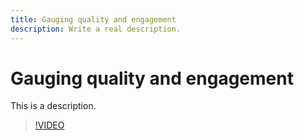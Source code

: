 ```yaml
---
title: Gauging quality and engagement
description: Write a real description.
---
```


# Gauging quality and engagement

This is a description.

>[!VIDEO](https://video.tv.adobe.com/v/335019)
